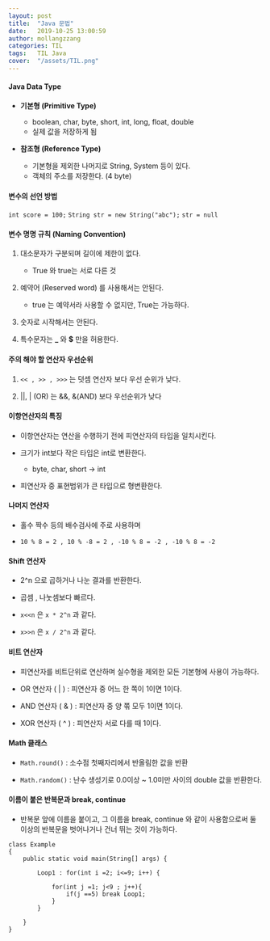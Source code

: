 ```yaml
---
layout: post
title:  "Java 문법"
date:   2019-10-25 13:00:59
author: mollangzzang
categories: TIL
tags:	TIL Java
cover:  "/assets/TIL.png"
---
```


#### Java Data Type

- **기본형 (Primitive Type)**

    - boolean, char, byte, short, int, long, float, double
    - 실제 값을 저장하게 됨

- **참조형 (Reference Type)**

    - 기본형을 제외한 나머지로 String, System 등이 있다.
    - 객체의 주소를 저장한다. (4 byte)

#### 변수의 선언 방법

`int score = 100;`
`String str = new String("abc");`
`str = null`

#### 변수 명명 규칙 (Naming Convention)

1. 대소문자가 구분되며 길이에 제한이 없다.
    - True 와 true는 서로 다른 것

2. 예약어 (Reserved word) 를 사용해서는 안된다.
    - true 는 예약서라 사용할 수 없지만, True는 가능하다.

3. 숫자로 시작해서는 안된다.

4. 특수문자는 **_** 와 **$** 만을 허용한다.

#### 주의 해야 할 연산자 우선순위

1. `<< , >> , >>>` 는 덧셈 연산자 보다 우선 순위가 낮다.

2. ||, | (OR) 는 &&, &(AND) 보다 우선순위가 낮다

#### 이항연산자의 특징

- 이항연산자는 연산을 수행하기 전에 피연산자의 타입을 일치시킨다.

- 크기가 int보다 작은 타입은 int로 변환한다.
    - byte, char, short -> int

- 피연산자 중 표현범위가 큰 타입으로 형변환한다.

 #### 나머지 연산자

 - 홀수 짝수 등의 배수검사에 주로 사용하며
 
 - ` 10 % 8 = 2 , 10 % -8 = 2 , -10 % 8 = -2 , -10 % 8 = -2 `

 #### Shift 연산자

 - 2^n 으로 곱하거나 나눈 결과를 반환한다.

 - 곱셈 , 나눗셈보다 빠르다.

- `x<<n` 은 `x * 2^n` 과 같다.
- `x>>n` 은 `x / 2^n` 과 같다.

#### 비트 연산자

- 피연산자를 비트단위로 연산하며 실수형을 제외한 모든 기본형에 사용이 가능하다.

- OR 연산자 ( | ) : 피연산자 중 어느 한 쪽이 1이면 1이다.
- AND 연산자 ( & ) : 피연산자 중 양 쪾 모두 1이면 1이다.
- XOR 연산자 ( ^ ) : 피연산자 서로 다를 때 1이다.

#### Math 클래스

- `Math.round()` : 소수점 첫째자리에서 반올림한 값을 반환

- `Math.random()` : 난수 생성기로 0.0이상 ~ 1.0미만 사이의 double 값을 반환한다. 

#### 이름이 붙은 반복문과 break, continue

- 반복문 앞에 이름을 붙이고, 그 이름을 break, continue 와 같이 사용함으로써 둘 이상의 반복문을 벗어나거나 건너 뛰는 것이 가능하다.

```
class Example
{
    public static void main(String[] args) {

        Loop1 : for(int i =2; i<=9; i++) {

            for(int j =1; j<9 ; j++){
                if(j ==5) break Loop1;
            }
        }

    }
}
```
 